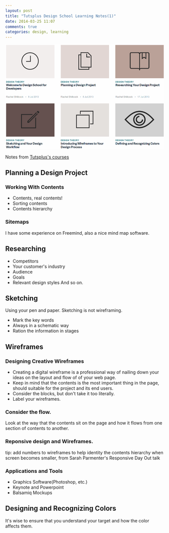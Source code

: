 ```yaml
---
layout: post
title: "Tutsplus Design School Learning Notes(1)"
date: 2014-03-25 11:07
comments: true
categories: design, learning
---
```


<img src="/images/design_school_1.png" title="Tutsplus Design School Learning Notes" alt="Tutsplus Design School Learning Notes" >

Notes from [Tutsplus's courses]( http://webdesign.tutsplus.com/series/design-school-for-developers--webdesign-13793)

## Planning a Design Project

### Working With Contents
- Contents, real contents!
- Sorting contents
- Contents hierarchy

### Sitemaps
I have some experience on Freemind, also a nice mind map software.

## Researching
- Competitors
- Your customer's industry
- Audience
- Goals
- Relevant design styles
And so on.

## Sketching
Using your pen and paper.
Sketching is not wireframing.
- Mark the key words
- Always in a schematic way
- Ration the information in stages

## Wireframes

### Designing Creative Wireframes
- Creating a digital wireframe is a professional way of nailing down your ideas on the layout and flow of of your web page.
- Keep in mind that the contents is the most important thing in the page, should suitable for the project and its end users.
- Consider the blocks, but don't take it too literally.
- Label your wireframes.

### Consider the flow.
Look at the way that the contents sit on the page and how it flows from one section of contents to another.

### Reponsive design and Wireframes.
tip: add numbers to wireframes to help identity the contents hierarchy when screen becomes smaller, from Sarah Parmenter's Responsive Day Out talk

### Applications and Tools
- Graphics Software(Photoshop, etc.)
- Keynote and Powerpoint
- Balsamiq Mockups


## Designing and Recognizing Colors
It's wise to ensure that you understand your target and how the color affects them. 
